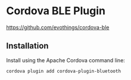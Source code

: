 # Cordova BLE Plugin

https://github.com/evothings/cordova-ble

## Installation

Install using the Apache Cordova command line:

    cordova plugin add cordova-plugin-bluetooth

